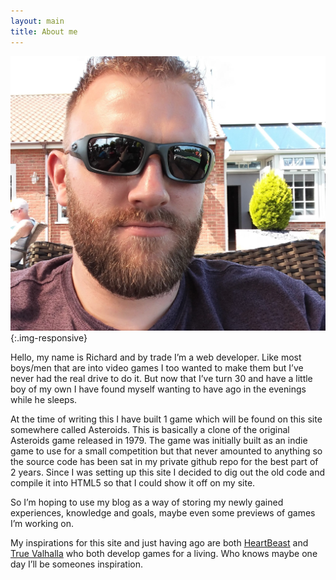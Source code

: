 ```yaml
---
layout: main
title: About me
---
```


![Image of Richard Mountain](/img/me.jpg){:.img-responsive}

Hello, my name is Richard and by trade I’m a web developer.
Like most boys/men that are into video games I too wanted to make them but I’ve never had the real drive to do it.  But now that I’ve turn 30 and have a little boy of my own I have found myself wanting to have ago in the evenings while he sleeps.

At the time of writing this I have built 1 game which will be found on this site somewhere called Asteroids.  This is basically a clone of the original Asteroids game released in 1979.  The game was initially built as an indie game to use for a small competition but that never amounted to anything so the source code has been sat in my private github repo for the best part of 2 years.  Since I was setting up this site I decided to dig out the old code and compile it into HTML5 so that I could show it off on my site.

So I’m hoping to use my blog as a way of storing my newly gained experiences, knowledge and goals, maybe even some previews of games I’m working on.

My inspirations for this site and just having ago are both [HeartBeast](http://www.heartbeast.co/) and [True Valhalla](https://www.truevalhalla.com/) who both develop games for a living.  Who knows maybe one day I’ll be someones inspiration.

